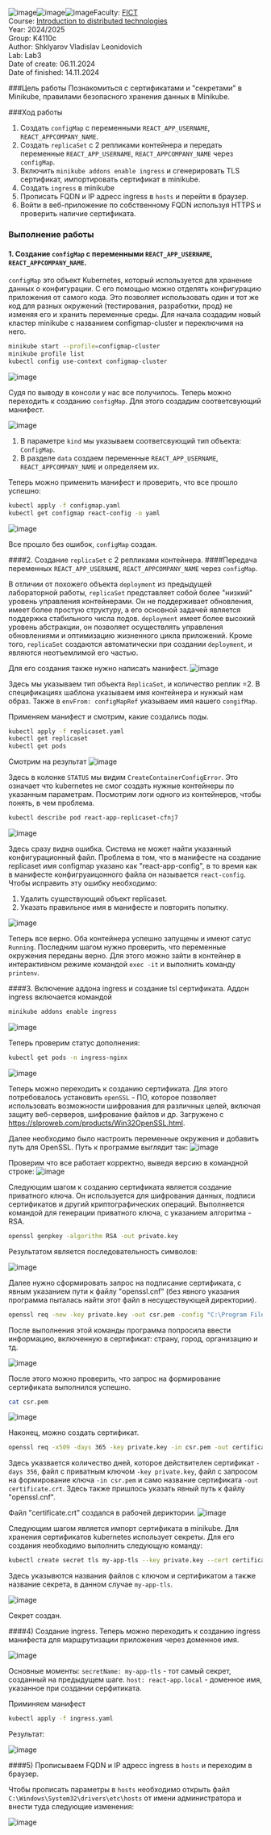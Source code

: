 ![image](https://github.com/user-attachments/assets/d9ae607d-c4be-419f-ae9d-78a9f9f1300e)![image](https://github.com/user-attachments/assets/f8f81c21-d800-4486-ace0-caee7e2fa8e5)![image](https://github.com/user-attachments/assets/7f1c2e0d-5b3b-483c-8483-ec557b4a547a)Faculty: [FICT](https://fict.itmo.ru)<br>
Course: [Introduction to distributed technologies](https://github.com/itmo-ict-faculty/introduction-to-distributed-technologies)<br>
Year: 2024/2025<br>
Group: K4110c<br>
Author: Shklyarov Vladislav Leonidovich<br>
Lab: Lab3<br>
Date of create: 06.11.2024<br>
Date of finished: 14.11.2024<br>

###Цель работы
Познакомиться с сертификатами и "секретами" в Minikube, правилами безопасного хранения данных в Minikube.

###Ход работы
1) Создать `configMap` с переменными `REACT_APP_USERNAME`, `REACT_APPCOMPANY_NAME`.
2) Создать `replicaSet` с 2 репликами контейнера и передать переменные `REACT_APP_USERNAME`, `REACT_APPCOMPANY_NAME` через `configMap`.
3) Включить `minikube addons enable ingress` и сгенерировать TLS сертификат, импортировать сертификат в minikube.
4) Создать `ingress` в minikube
5) Прописать FQDN и IP адресс ingress в `hosts` и перейти в браузер.
6) Войти в веб-приложение по собственному FQDN используя HTTPS и проверить наличие сертификата.

### Выполнение работы
#### 1. Создание `configMap` с переменными `REACT_APP_USERNAME`, `REACT_APPCOMPANY_NAME`.
`configMap` это объект Kubernetes, который используется для хранение данных о конфигурации. С его помощью можно отделять конфигурацию приложения от самого кода. Это позволяет использовать один и тот же код для разных окружений (тестирования, разработки, прод) не изменяя его и хранить переменные среды.
Для начала создадим новый кластер minikube с названием configmap-cluster и переключимя на него.
```bash
minikube start --profile=configmap-cluster
minikube profile list
kubectl config use-context configmap-cluster
```
![image](https://github.com/user-attachments/assets/729b7e75-cfdc-4834-87eb-6678b4db94fc)

Cудя по выводу в консоли у нас все получилось. Теперь можно переходить к созданию `configMap`.
Для этого создадим соответсвующий манифест.

![image](https://github.com/user-attachments/assets/e5b8ce00-92d4-4a9b-bc12-a2c646fc72b9)

1. В параметре `kind` мы указываем соответсвующий тип объекта: `ConfigMap`.
2. В разделе `data` создаем переменные `REACT_APP_USERNAME`, `REACT_APPCOMPANY_NAME` и определяем их.

Теперь можно применить манифест и проверить, что все прошло успешно:

```bash
kubectl apply -f configmap.yaml
kubectl get configmap react-config -o yaml

```

![image](https://github.com/user-attachments/assets/edc14d0f-3b86-4ade-b99a-c326d8571801)

Все прошло без ошибок, `configMap` создан.

####2. Создание `replicaSet` с 2 репликами контейнера.
####Передача переменных `REACT_APP_USERNAME`, `REACT_APPCOMPANY_NAME` через `configMap`.

В отличии от похожего объекта `deployment` из предыдущей лабораторной работы, `replicaSet` представляет собой более "низкий" уровень управления контейнерами. Он не поддерживает обновления, имеет более простую структуру, а его основной задачей является поддержка стабильного числа подов. `deployment` имеет более высокий уровень абстракции, он позволяет осуществлять управления обновлениями и оптимизацию жизненного цикла приложений. Кроме того, `replicaSet` создаются автоматически при создании `deployment`, и являются неотъемлимой его частью.

Для его создания также нужно написать манифест.
![image](https://github.com/user-attachments/assets/8c77b10f-2bf3-4e04-921c-511e05ab9d50)

Здесь мы указываем тип объекта `ReplicaSet`, и количество реплик =2. В спецификациях шаблона указываем имя контейнера и нунжый нам образ. Также в `envFrom: configMapRef` указываем имя нашего `congifMap`.

Применяем манифест и смотрим, какие создались поды.

```bash
kubectl apply -f replicaset.yaml
kubectl get replicaset
kubectl get pods
```

Смотрим на результат
![image](https://github.com/user-attachments/assets/e95e72df-ec95-447a-adbd-07553b5cc40b)

Здесь в колонке `STATUS` мы видим `CreateContainerConfigError`. Это означает что kubernetes не смог создать нужные контейнеры по указанным параметрам. Посмотрим логи одного из контейнеров, чтобы понять, в чем проблема.
```bash
kubectl describe pod react-app-replicaset-cfnj7
``` 
![image](https://github.com/user-attachments/assets/bc7e8ec9-8baf-4dba-b9e9-f4ca625e68ba)

Здесь сразу видна ошибка. Система не может найти указанный конфигурационный файл. Проблема в том, что в манифесте на создание replicaset имя configmap указано как "react-app-config", в то время как в манифесте конфигруаицонного файла он называется `react-config`. Чтобы исправить эту ошибку необходимо:
1. Удалить существующий объект replicaset.
2. Указать правильное имя в манифесте и повторить попытку.

![image](https://github.com/user-attachments/assets/4c0bc9cc-c0c6-4168-a0ce-38a06fcf01e0)

Теперь все верно. Оба контейнера успешно запущены и имеют сатус `Running`.
Последним шагом нужно проверить, что переменные окружения переданы верно. Для этого можно зайти в контейнер в интерактивном режиме командой `exec -it` и выполнить команду `printenv`.


####3. Включение аддона ingress и создание tsl сертификата.
Аддон ingress включается командой
```bash
minikube addons enable ingress
```
![image](https://github.com/user-attachments/assets/4c181d9c-b02f-4f6f-ba0d-80fd8549adea)

Теперь проверим статус дополнения:
```bash
kubectl get pods -n ingress-nginx
```
![image](https://github.com/user-attachments/assets/2b6f1e9e-cd6d-4986-b1c9-efa8df94b160)

Теперь можно переходить к созданию сертификата. Для этого потребовалось установить `openSSL` - ПО, которое позволяет использовать возможности шифрования для различных целей, включая защиту веб-серверов, шифрование файлов и др. Загружено с https://slproweb.com/products/Win32OpenSSL.html.

Далее необходимо было настроить переменные окружения и добавить путь для OpenSSL. Путь к программе выглядит так:
![image](https://github.com/user-attachments/assets/3c690b97-f185-4f6e-acc9-3853a9c04eab)

Проверим что все работает корректно, выведя версию в командной строке:
![image](https://github.com/user-attachments/assets/3b939c7d-f971-40ab-830c-09d7473a889c)

Следующим шагом к созданию сертификата является создание приватного ключа. Он используется для шифрования данных, подписи сертификатов и другий криптографических операций. Выполняется командой для генерации приватного ключа, с указанием алгоритма - RSA.

```bash
openssl genpkey -algorithm RSA -out private.key
```
Результатом является последовательность символов:

![image](https://github.com/user-attachments/assets/bb25b0c4-ee3a-45b4-866b-4c3c06d20fde)

Далее нужно сформировать запрос на подписание сертификата, с явным указанием пути к файлу "openssl.cnf" (без явного указания программа пыталась найти этот файл в несуществующей директории).

```bash
openssl req -new -key private.key -out csr.pem -config "C:\Program Files\OpenSSL-Win64\bin\cnf\openssl.cnf"
```
После выполнения этой команды программа попросила ввести информацию, включенную в сертификат: страну, город, организацию и тд.

![image](https://github.com/user-attachments/assets/d87e9089-7e35-485a-b08f-e103e92431dc)

После этого можно проверить, что запрос на формирование сертификата выполнился успешно.

```bash
cat csr.pem
```
![image](https://github.com/user-attachments/assets/4932db7b-23ca-430a-b4bf-7b59036dbb78)

Наконец, можно создать сертификат.

```bash
openssl req -x509 -days 365 -key private.key -in csr.pem -out certificate.crt -config "C:\Program Files\OpenSSL-Win64\bin\cnf\openssl.cnf"
```

Здесь указвается количество дней, которое действителен сертификат `-days 356`, файл с приватным ключом `-key private.key`, файл с запросом на формирование ключа `-in csr.pem` и само название сертификата `-out certificate.crt`. Здесь также пришлось указать явный путь к файлу "openssl.cnf".

Файл "certificate.crt" создался в рабочей дериктории. 
![image](https://github.com/user-attachments/assets/50eb688f-6d41-4ccb-bb78-4de6c3c88477)

Следующим шагом является импорт сертификата в minikube. Для хранения сертификатов kubernetes использует секреты. Для его создания необходимо выполнить следующую команду:

```bash
kubectl create secret tls my-app-tls --key private.key --cert certificate.crt
```
Здесь указывются названия файлов с ключом и сертификатом а также название секрета, в данном случае `my-app-tls`.

![image](https://github.com/user-attachments/assets/490eb7de-09ca-43ff-9c68-c8b34824db49)

Секрет создан.

####4) Создание ingress.
Теперь можно переходить к созданию ingress манифеста для маршрутизации приложения через доменное имя.

![image](https://github.com/user-attachments/assets/69b80c2c-7b25-4780-bf25-0bedb14122fc)


Основные моменты: `secretName: my-app-tls` - тот самый секрет, созданный на предыдущем шаге. `host: react-app.local` - доменное имя, указанное при создании серфитиката. 

Приминяем манифест

```bash
kubectl apply -f ingress.yaml
```

Результат:

![image](https://github.com/user-attachments/assets/bd911b88-a94a-43d7-8b36-336dded824bd)

####5) Прописываем FQDN и IP адресс ingress в `hosts` и переходим в браузер.

Чтобы прописать параметры в `hosts` необходимо открыть файл `C:\Windows\System32\drivers\etc\hosts` от имени администратора и внести туда следующие изменения:

![image](https://github.com/user-attachments/assets/ee3e42f2-539c-42f5-8ac3-ac1a0e9e8ede)





